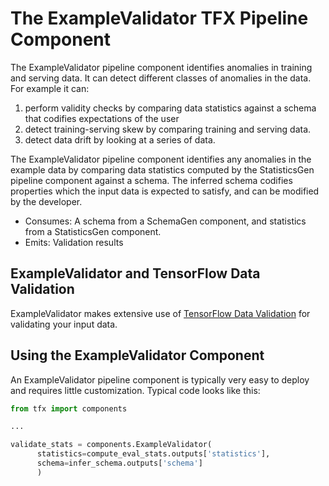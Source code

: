 # The ExampleValidator TFX Pipeline Component

The ExampleValidator pipeline component identifies anomalies in training and serving
data. It can detect different classes of anomalies in the data. For example it
can:

1.  perform validity checks by comparing data statistics against a schema that
    codifies expectations of the user
1.  detect training-serving skew by comparing training and serving
    data.
1.  detect data drift by looking at a series of data.

The ExampleValidator pipeline component identifies any anomalies in the example data
by comparing data statistics computed by the StatisticsGen pipeline component against a
schema. The inferred schema codifies properties which the input data is expected to
satisfy, and can be modified by the developer.

* Consumes: A schema from a SchemaGen component, and statistics from a StatisticsGen
component.
* Emits: Validation results

## ExampleValidator and TensorFlow Data Validation

ExampleValidator makes extensive use of [TensorFlow Data Validation](tfdv.md)
for validating your input data.

## Using the ExampleValidator Component

An ExampleValidator pipeline component is typically very easy to deploy and
requires little customization. Typical code looks like this:

```python
from tfx import components

...

validate_stats = components.ExampleValidator(
      statistics=compute_eval_stats.outputs['statistics'],
      schema=infer_schema.outputs['schema']
      )
```
